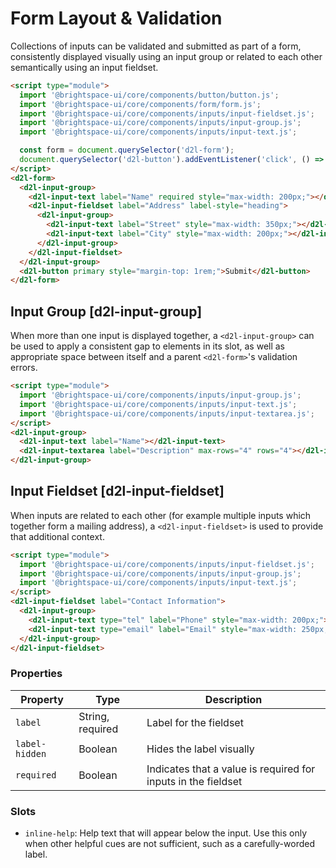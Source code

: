 # Form Layout & Validation

Collections of inputs can be validated and submitted as part of a form, consistently displayed visually using an input group or related to each other semantically using an input fieldset.

<!-- docs: demo display:block -->
```html
<script type="module">
  import '@brightspace-ui/core/components/button/button.js';
  import '@brightspace-ui/core/components/form/form.js';
  import '@brightspace-ui/core/components/inputs/input-fieldset.js';
  import '@brightspace-ui/core/components/inputs/input-group.js';
  import '@brightspace-ui/core/components/inputs/input-text.js';

  const form = document.querySelector('d2l-form');
  document.querySelector('d2l-button').addEventListener('click', () => form.submit());
</script>
<d2l-form>
  <d2l-input-group>
    <d2l-input-text label="Name" required style="max-width: 200px;"></d2l-input-text>
    <d2l-input-fieldset label="Address" label-style="heading">
      <d2l-input-group>
        <d2l-input-text label="Street" style="max-width: 350px;"></d2l-input-text>
        <d2l-input-text label="City" style="max-width: 200px;"></d2l-input-text>
      </d2l-input-group>
    </d2l-input-fieldset>
  </d2l-input-group>
  <d2l-button primary style="margin-top: 1rem;">Submit</d2l-button>
</d2l-form>
```

## Input Group [d2l-input-group]

When more than one input is displayed together, a `<d2l-input-group>` can be used to apply a consistent gap to elements in its slot, as well as appropriate space between itself and a parent `<d2l-form>`'s validation errors.

<!-- docs: demo code display:block name:d2l-input-group sandboxTitle:'Input Group' -->
```html
<script type="module">
  import '@brightspace-ui/core/components/inputs/input-group.js';
  import '@brightspace-ui/core/components/inputs/input-text.js';
  import '@brightspace-ui/core/components/inputs/input-textarea.js';
</script>
<d2l-input-group>
  <d2l-input-text label="Name"></d2l-input-text>
  <d2l-input-textarea label="Description" max-rows="4" rows="4"></d2l-input-textarea>
</d2l-input-group>
```

## Input Fieldset [d2l-input-fieldset]

When inputs are related to each other (for example multiple inputs which together form a mailing address), a `<d2l-input-fieldset>` is used to provide that additional context.

<!-- docs: demo code properties display:block name:d2l-input-fieldset sandboxTitle:'Input Fieldset' -->
```html
<script type="module">
  import '@brightspace-ui/core/components/inputs/input-fieldset.js';
  import '@brightspace-ui/core/components/inputs/input-group.js';
  import '@brightspace-ui/core/components/inputs/input-text.js';
</script>
<d2l-input-fieldset label="Contact Information">
  <d2l-input-group>
    <d2l-input-text type="tel" label="Phone" style="max-width: 200px;"></d2l-input-text>
    <d2l-input-text type="email" label="Email" style="max-width: 250px;"></d2l-input-text>
  </d2l-input-group>
</d2l-input-fieldset>
```

<!-- docs: start hidden content -->
### Properties

| Property | Type | Description |
|---|---|---|
| `label` | String, required | Label for the fieldset
| `label-hidden` | Boolean | Hides the label visually |
| `required` | Boolean | Indicates that a value is required for inputs in the fieldset |

### Slots

* `inline-help`: Help text that will appear below the input. Use this only when other helpful cues are not sufficient, such as a carefully-worded label.
<!-- docs: end hidden content -->
